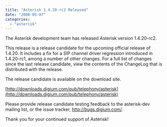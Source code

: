```yaml
---
title: "Asterisk 1.4.20-rc2 Released"
date: "2008-05-07"
categories: 
  - "asterisk"
---
```


The Asterisk development team has released Asterisk version 1.4.20-rc2.

This release is a release candidate for the upcoming official release of 1.4.20. It includes a fix for a SIP channel driver regression introduced in 1.4.20-rc1, among a number of other changes. For a full list of changes since the last release candidate, view the contents of the ChangeLog that is distributed with the release.

The release candidate is available on the download site.

[http://downloads.digium.com/pub/telephony/asterisk](http://downloads.digium.com/pub/telephony/asterisk)

Please provide release candidate testing feedback to the asterisk-dev mailing list, or the issue tracker, http://bugs.digium.com/.

Thank you for your continued support of Asterisk!
